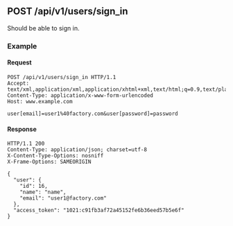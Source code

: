 ## POST /api/v1/users/sign_in
Should be able to sign in.

### Example

#### Request
```
POST /api/v1/users/sign_in HTTP/1.1
Accept: text/xml,application/xml,application/xhtml+xml,text/html;q=0.9,text/plain;q=0.8,image/png,*/*;q=0.5
Content-Type: application/x-www-form-urlencoded
Host: www.example.com

user[email]=user1%40factory.com&user[password]=password
```

#### Response
```
HTTP/1.1 200
Content-Type: application/json; charset=utf-8
X-Content-Type-Options: nosniff
X-Frame-Options: SAMEORIGIN

{
  "user": {
    "id": 16,
    "name": "name",
    "email": "user1@factory.com"
  },
  "access_token": "1021:c91fb3af72a45152fe6b36eed57b5e6f"
}
```
